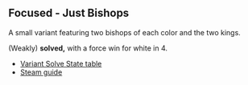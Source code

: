 ## Focused - Just Bishops

A small variant featuring two bishops of each color and the two kings.

(Weakly) **solved,** with a force win for white in 4.

- [Variant Solve State table](https://docs.google.com/spreadsheets/d/1Nrm_4PXUPKv01YGhNtILbtzM6p_KXGLb26sMIYQwjGQ/view)
- [Steam guide](https://steamcommunity.com/sharedfiles/filedetails/?id=2232274959)
